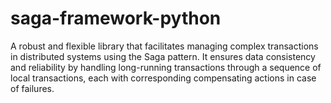 # saga-framework-python
A robust and flexible library that facilitates managing complex transactions in distributed systems using the Saga pattern. It ensures data consistency and reliability by handling long-running transactions through a sequence of local transactions, each with corresponding compensating actions in case of failures.
